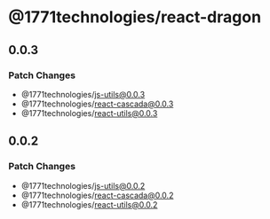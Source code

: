 # @1771technologies/react-dragon

## 0.0.3

### Patch Changes

- @1771technologies/js-utils@0.0.3
- @1771technologies/react-cascada@0.0.3
- @1771technologies/react-utils@0.0.3

## 0.0.2

### Patch Changes

- @1771technologies/js-utils@0.0.2
- @1771technologies/react-cascada@0.0.2
- @1771technologies/react-utils@0.0.2
